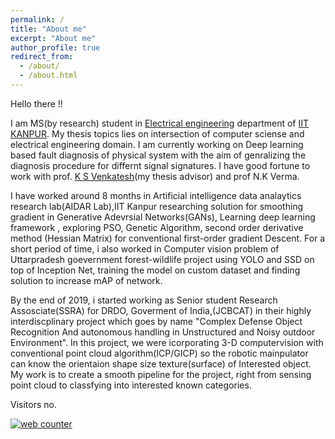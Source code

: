 ```yaml
---
permalink: /
title: "About me"
excerpt: "About me"
author_profile: true
redirect_from: 
  - /about/
  - /about.html
---
```


Hello there !!

I am MS(by research) student in [Electrical engineering]() department of [IIT KANPUR](https://www.iitk.ac.in/). My thesis topics lies on intersection of computer sciense and electrical engineering domain. I am currently working on Deep learning based fault diagnosis of physical system with the aim of genralizing the diagnosis procedure for differnt signal signatures. I have good fortune to work with  prof. [K S Venkatesh](http://home.iitk.ac.in/~venkats/)(my thesis advisor) and prof N.K Verma.

I have worked around 8 months in Artificial intelligence data analaytics research lab(AIDAR Lab),IIT Kanpur researching solution for smoothing gradient in Generative Adevrsial Networks(GANs), Learning deep learning framework , exploring PSO, Genetic Algorithm, second order derivative method (Hessian Matrix) for conventional first-order gradient Descent. For a short period of time, i also worked in Computer vision problem of Uttarpradesh goevernment forest-wildlife project using YOLO and SSD on top of Inception Net, training the model on custom dataset and finding solution to increase mAP of network.

By the end of 2019, i started working as Senior student Research Assosciate(SSRA) for DRDO, Goverment of India,(JCBCAT) in their highly interdiscplinary project which goes by name "Complex Defense Object Recognition And autonomous handling in Unstructured and Noisy outdoor Environment". In this project, we were icorporating 3-D computervision with conventional point cloud algorithm(ICP/GICP) so the robotic mainpulator can know the orientaion shape size texture(surface) of Interested object. My work is to create a smooth pipeline for the project, right from sensing point cloud to classfying into interested known categories.

Visitors no.
<!-- hitwebcounter Code START -->
<a href="https://www.hitwebcounter.com" target="_blank">
<img src="https://hitwebcounter.com/counter/counter.php?page=7790206&style=0010&nbdigits=6&type=page&initCount=50" title="Free Counter" Alt="web counter"   border="0" /></a>   
